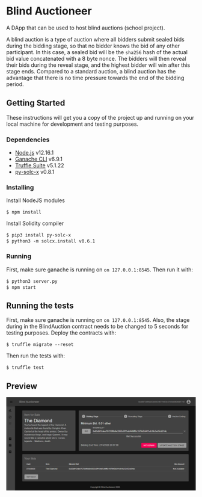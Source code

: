 # Blind Auctioneer

A DApp that can be used to host blind auctions (school project).

A blind auction is a type of auction where all bidders submit sealed bids during the bidding stage, so that no bidder knows the bid of any other participant. In this case, a sealed bid will be the `sha256` hash of the actual bid value concatenated with a 8 byte nonce. The bidders will then reveal their bids during the reveal stage, and the highest bidder will win after this stage ends. Compared to a standard auction, a blind auction has the advantage that there is no time pressure towards the end of the bidding period.

## Getting Started

These instructions will get you a copy of the project up and running on your local machine for development and testing purposes.

### Dependencies

- [Node.js](https://nodejs.org/en/) v12.16.1
- [Ganache CLI](https://www.npmjs.com/package/ganache-cli) v6.9.1
- [Truffle Suite](https://www.trufflesuite.com/docs/truffle/getting-started/installation) v5.1.22
- [py-solc-x](https://pypi.org/project/py-solc-x/) v0.8.1

### Installing

Install NodeJS modules

```console
$ npm install
```

Install Solidity compiler

```console
$ pip3 install py-solc-x
$ python3 -m solcx.install v0.6.1
```

### Running

First, make sure ganache is running on `on 127.0.0.1:8545`. Then run it with:

```console
$ python3 server.py
$ npm start
```

## Running the tests

First, make sure ganache is running on `on 127.0.0.1:8545`. Also, the stage during in the BlindAuction contract needs to be changed to 5 seconds for testing purposes. Deploy the contracts with:

```console
$ truffle migrate --reset
```

Then run the tests with:

```console
$ truffle test
```

## Preview

![alt text](./screenshot.png "Index Page")

